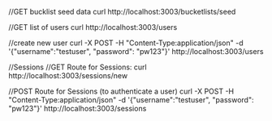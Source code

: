 //GET bucklist seed data
curl http://localhost:3003/bucketlists/seed

//GET list of users
curl http://localhost:3003/users

//create new user
curl -X POST -H "Content-Type:application/json" -d '{"username":"testuser", "password": "pw123"}' http://localhost:3003/users

//Sessions
//GET Route for Sessions:
curl http://localhost:3003/sessions/new

//POST Route for Sessions (to authenticate a user)
curl -X POST -H "Content-Type:application/json" -d '{"username":"testuser", "password": "pw123"}' http://localhost:3003/sessions